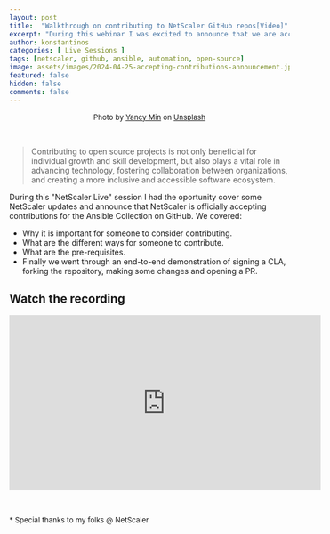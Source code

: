 ```yaml
---
layout: post
title:  "Walkthrough on contributing to NetScaler GitHub repos[Video]"
excerpt: "During this webinar I was excited to announce that we are accepting contributions to the NetScaler Ansible Collection on GitHub"
author: konstantinos
categories: [ Live Sessions ]
tags: [netscaler, github, ansible, automation, open-source]
image: assets/images/2024-04-25-accepting-contributions-announcement.jpg
featured: false
hidden: false
comments: false
---
```


<div style="text-align: center; font-size: small;">Photo by <a href="https://unsplash.com/@yancymin?utm_content=creditCopyText&utm_medium=referral&utm_source=unsplash">Yancy Min</a> on <a href="https://unsplash.com/photos/a-close-up-of-a-text-description-on-a-computer-screen-842ofHC6MaI?utm_content=creditCopyText&utm_medium=referral&utm_source=unsplash">Unsplash</a></div>

&nbsp;  

> Contributing to open source projects is not only beneficial for individual growth and skill development, but also plays a vital role in advancing technology, fostering collaboration between organizations, and creating a more inclusive and accessible software ecosystem.

During this "NetScaler Live" session I had the oportunity cover some NetScaler updates and announce that NetScaler is officially accepting contributions for the Ansible Collection on GitHub. We covered:

- Why it is important for someone to consider contributing.
- What are the different ways for someone to contribute.
- What are the pre-requisites.
- Finally we went through an end-to-end demonstration of signing a CLA, forking the repository, making some changes and opening a PR.

## Watch the recording

<iframe width="560" height="315" src="https://www.youtube.com/embed/-h6EofV7lVc?si=m2e8DvlHdpQbcMuE&amp;start=1779" title="YouTube video player" frameborder="0" allow="accelerometer; autoplay; clipboard-write; encrypted-media; gyroscope; picture-in-picture; web-share" allowfullscreen></iframe>

&nbsp;  

<div style="font-size: small;">* Special thanks to my folks @ NetScaler</div>

&nbsp; 